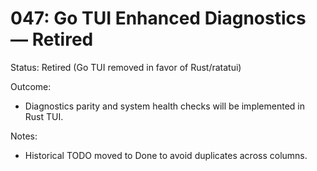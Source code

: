 # 047: Go TUI Enhanced Diagnostics — Retired

Status: Retired (Go TUI removed in favor of Rust/ratatui)

Outcome:
- Diagnostics parity and system health checks will be implemented in Rust TUI.

Notes:
- Historical TODO moved to Done to avoid duplicates across columns.
